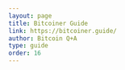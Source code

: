 ```yaml
---
layout: page
title: Bitcoiner Guide
link: https://bitcoiner.guide/
author: Bitcoin Q+A
type: guide
order: 16
---
```

